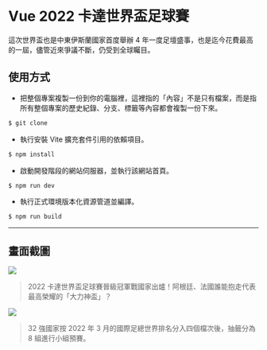 # Vue 2022 卡達世界盃足球賽

這次世界盃也是中東伊斯蘭國家首度舉辦 4 年一度足壇盛事，也是迄今花費最高的一屆，儘管近來爭議不斷，仍受到全球矚目。

## 使用方式
- 把整個專案複製一份到你的電腦裡，這裡指的「內容」不是只有檔案，而是指所有整個專案的歷史紀錄、分支、標籤等內容都會複製一份下來。
```sh
$ git clone
```
- 執行安裝 Vite 擴充套件引用的依賴項目。
```sh
$ npm install
```
- 啟動開發階段的網站伺服器，並執行該網站首頁。
```sh
$ npm run dev
```
- 執行正式環境版本化資源管道並編譯。
```sh
$ npm run build
```

----

## 畫面截圖
![](https://i.imgur.com/PojtsNZ.png)
> 2022 卡達世界盃足球賽晉級冠軍戰國家出爐！阿根廷、法國誰能抱走代表最高榮耀的「大力神盃」？

![](https://i.imgur.com/xN8XS6q.png)
> 32 強國家按 2022 年 3 月的國際足總世界排名分入四個檔次後，抽籤分為 8 組進行小組預賽。